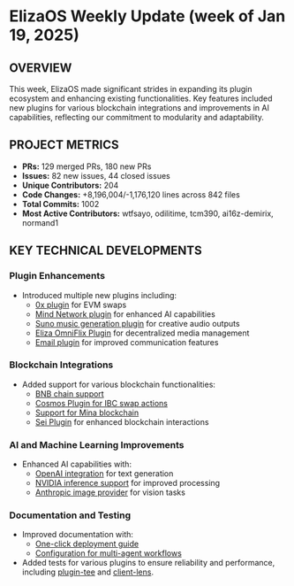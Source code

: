 # ElizaOS Weekly Update (week of Jan 19, 2025)

## OVERVIEW 
This week, ElizaOS made significant strides in expanding its plugin ecosystem and enhancing existing functionalities. Key features included new plugins for various blockchain integrations and improvements in AI capabilities, reflecting our commitment to modularity and adaptability.

## PROJECT METRICS
- **PRs:** 129 merged PRs, 180 new PRs
- **Issues:** 82 new issues, 44 closed issues
- **Unique Contributors:** 204
- **Code Changes:** +8,196,004/-1,176,120 lines across 842 files
- **Total Commits:** 1002
- **Most Active Contributors:** wtfsayo, odilitime, tcm390, ai16z-demirix, normand1

## KEY TECHNICAL DEVELOPMENTS

### Plugin Enhancements
- Introduced multiple new plugins including:
  - [0x plugin](https://github.com/elizaos/eliza/pull/2329) for EVM swaps
  - [Mind Network plugin](https://github.com/elizaos/eliza/pull/2431) for enhanced AI capabilities
  - [Suno music generation plugin](https://github.com/elizaos/eliza/pull/2679) for creative audio outputs
  - [Eliza OmniFlix Plugin](https://github.com/elizaos/eliza/pull/2693) for decentralized media management
  - [Email plugin](https://github.com/elizaos/eliza/pull/2645) for improved communication features

### Blockchain Integrations
- Added support for various blockchain functionalities:
  - [BNB chain support](https://github.com/elizaos/eliza/pull/2278)
  - [Cosmos Plugin for IBC swap actions](https://github.com/elizaos/eliza/pull/2554)
  - [Support for Mina blockchain](https://github.com/elizaos/eliza/pull/2702)
  - [Sei Plugin](https://github.com/elizaos/eliza/pull/2720) for enhanced blockchain interactions

### AI and Machine Learning Improvements
- Enhanced AI capabilities with:
  - [OpenAI integration](https://github.com/elizaos/eliza/pull/2463) for text generation
  - [NVIDIA inference support](https://github.com/elizaos/eliza/pull/2512) for improved processing
  - [Anthropic image provider](https://github.com/elizaos/eliza/pull/2524) for vision tasks

### Documentation and Testing
- Improved documentation with:
  - [One-click deployment guide](https://github.com/elizaos/eliza/pull/2631)
  - [Configuration for multi-agent workflows](https://github.com/elizaos/eliza/pull/2632)
- Added tests for various plugins to ensure reliability and performance, including [plugin-tee](https://github.com/elizaos/eliza/pull/2508) and [client-lens](https://github.com/elizaos/eliza/pull/2534).